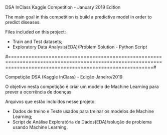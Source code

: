 DSA InClass Kaggle Competition - January 2019 Edition

The main goal in this competition is build a predictive model in order to predict diseases.

Files included on this project:
- Train and Test datasets;
- Exploratory Data Analysis(EDA)/Problem Solution - Python Script

#==============================================================================================================================================================#

Competição DSA (Kaggle InClass) - Edição Janeiro/2019

O objetivo nesta competição é criar um modelo de Machine Learning para prever a ocorrência de doenças. 

Arquivos que estão incluídos nesse projeto:
- Dados de treino e Teste usados para treinar os modelos de Machine Learning;
- Script de Análise Exploratória de Dados(EDA)/solução de problema usando Machine Learning.
